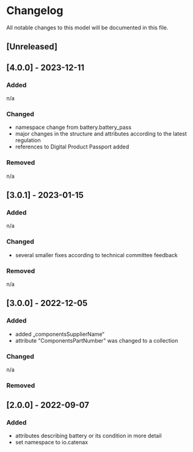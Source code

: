 # Changelog
All notable changes to this model will be documented in this file.

## [Unreleased]

## [4.0.0] - 2023-12-11
### Added
n/a

### Changed
- namespace change from battery.battery_pass
- major changes in the structure and attributes according to the latest regulation
- references to Digital Product Passport added

### Removed
n/a

## [3.0.1] - 2023-01-15
### Added
n/a

### Changed
- several smaller fixes according to technical committee feedback

### Removed
n/a

## [3.0.0] - 2022-12-05
### Added
- added „componentsSupplierName“
- attribute "ComponentsPartNumber" was changed to a collection

### Changed
n/a

### Removed

## [2.0.0] - 2022-09-07
### Added
- attributes describing battery or its condition in more detail
- set namespace to io.catenax



